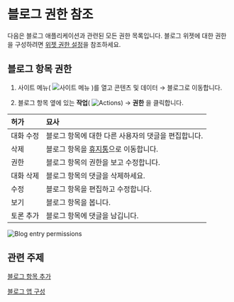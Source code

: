 # 블로그 권한 참조

다음은 블로그 애플리케이션과 관련된 모든 권한 목록입니다. 블로그 위젯에 대한 권한을 구성하려면 [위젯 권한 설정](../../site-building/creating-pages/page-fragments-and-widgets/using-widgets/configuring-widgets/setting-widget-permissions.md)을 참조하세요.

## 블로그 항목 권한

1. 사이트 메뉴( ![사이트 메뉴](../../images/icon-product-menu.png) )를 열고 콘텐츠 및 데이터 &rarr; 블로그로 이동합니다.

1. 블로그 항목 옆에 있는 **작업**( ![Actions](../../images/icon-actions.png)) &rarr; **권한** 을 클릭합니다.

| 허가    | 묘사                                                             |
| :---- | :------------------------------------------------------------- |
| 대화 수정 | 블로그 항목에 대한 다른 사용자의 댓글을 편집합니다.                                  |
| 삭제    | 블로그 항목을 [휴지통](../recycle-bin/recycle-bin-overview.md)으로 이동합니다. |
| 권한    | 블로그 항목의 권한을 보고 수정합니다.                                          |
| 대화 삭제 | 블로그 항목의 댓글을 삭제하세요.                                             |
| 수정    | 블로그 항목을 편집하고 수정합니다.                                            |
| 보기    | 블로그 항목을 봅니다.                                                   |
| 토론 추가 | 블로그 항목에 댓글을 남깁니다.                                              |

![Blog entry permissions](./blog-permissions-reference/images/01.png)

## 관련 주제

[블로그 항목 추가](./adding-blog-entries.md)

[블로그 앱 구성](./configuring-the-blogs-app.md)
